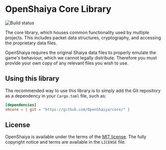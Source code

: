 # OpenShaiya Core Library
![Build status](https://github.com/OpenShaiya/core/workflows/build/badge.svg)

The core library, which houses common functionality used by multiple projects. This includes packet data structures, cryptography, and accessing the proprietary data files.

OpenShaiya requires the original Shaiya data files to properly emulate the game's behaviour, which we cannot legally distribute. Therefore you must provide your own copy of any relevant files you wish to use.

## Using this library
The recommended way to use this library is to simply add the Git repository as a dependency in your `Cargo.toml` file, such as:
```toml
[dependencies]
shcore = { git = "https://github.com/OpenShaiya/core/" }
```

## License
OpenShaiya is available under the terms of the [MIT license](https://tldrlegal.com/license/mit-license). The fully copyright notice and terms are available in the `LICENSE` file.
